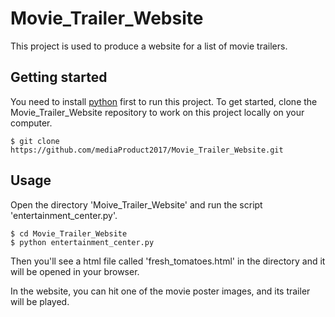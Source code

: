 # Movie_Trailer_Website
This project is used to produce a website for a list of movie trailers.

## Getting started
You need to install [python](https://www.python.org/) first to run this project. To get started, clone the Movie_Trailer_Website repository to work on this project locally on your computer.

    $ git clone https://github.com/mediaProduct2017/Movie_Trailer_Website.git

## Usage
Open the directory 'Moive_Trailer_Website' and run the script 'entertainment_center.py'.

    $ cd Movie_Trailer_Website
    $ python entertainment_center.py
  
Then you'll see a html file called 'fresh_tomatoes.html' in the directory and it will be opened in your browser.


In the website, you can hit one of the movie poster images, and its trailer will be played.
